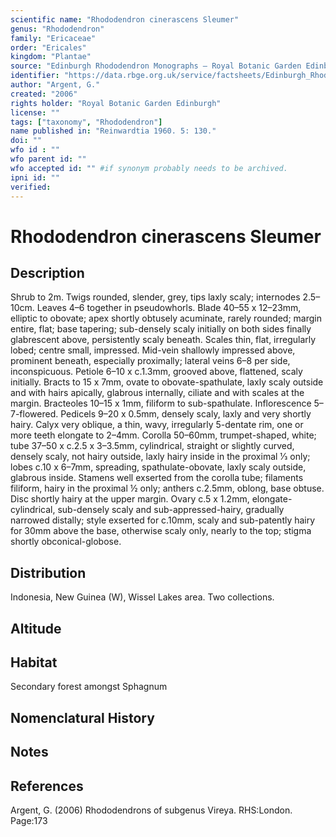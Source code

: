 ```yaml
---
scientific name: "Rhododendron cinerascens Sleumer"
genus: "Rhododendron"
family: "Ericaceae"
order: "Ericales"
kingdom: "Plantae"
source: "Edinburgh Rhododendron Monographs – Royal Botanic Garden Edinburgh"
identifier: "https://data.rbge.org.uk/service/factsheets/Edinburgh_Rhododendron_Monographs.xhtml"
author: "Argent, G."
created: "2006"
rights holder: "Royal Botanic Garden Edinburgh"
license: ""
tags: ["taxonomy", "Rhododendron"]
name published in: "Reinwardtia 1960. 5: 130."
doi: ""
wfo id : ""
wfo parent id: ""
wfo accepted id: "" #if synonym probably needs to be archived.                      
ipni id: ""
verified:
---
```


                       

# Rhododendron cinerascens Sleumer

## Description
Shrub to 2m. Twigs rounded, slender, grey, tips laxly scaly; internodes 2.5–10cm. Leaves 4–6 together in pseudowhorls. Blade 40–55 x 12–23mm, elliptic to obovate; apex shortly obtusely acuminate, rarely rounded; margin entire, flat; base tapering; sub-densely scaly initially on both sides finally glabrescent above, persistently scaly beneath. Scales thin, flat, irregularly lobed; centre small, impressed. Mid-vein shallowly impressed above, prominent beneath, especially proximally; lateral veins 6–8 per side, inconspicuous. Petiole 6–10 x c.1.3mm, grooved above, flattened, scaly initially. Bracts to 15 x 7mm, ovate to obovate-spathulate, laxly scaly outside and with hairs apically, glabrous internally, ciliate and with scales at the margin. Bracteoles 10–15 x 1mm, filiform to sub-spathulate. Inflorescence 5–7-flowered. Pedicels 9–20 x 0.5mm, densely scaly, laxly and very shortly hairy. Calyx very oblique, a thin, wavy, irregularly 5-dentate rim, one or more teeth elongate to 2–4mm. Corolla 50–60mm, trumpet-shaped, white; tube 37–50 x c.2.5 x 3–3.5mm, cylindrical, straight or slightly curved, densely scaly, not hairy outside, laxly hairy inside in the proximal 1⁄3 only; lobes c.10 x 6–7mm, spreading, spathulate-obovate, laxly scaly outside, glabrous inside. Stamens well exserted from the corolla tube; filaments filiform, hairy in the proximal ½ only; anthers c.2.5mm, oblong, base obtuse. Disc shortly hairy at the upper margin. Ovary c.5 x 1.2mm, elongate-cylindrical, sub-densely scaly and sub-appressed-hairy, gradually narrowed distally; style exserted for c.10mm, scaly and sub-patently hairy for 30mm above the base, otherwise scaly only, nearly to the top; stigma shortly obconical-globose.

## Distribution
Indonesia, New Guinea (W), Wissel Lakes area. Two collections.

## Altitude


## Habitat
Secondary forest amongst Sphagnum

## Nomenclatural History

                       
## Notes


## References

Argent, G. (2006) Rhododendrons of subgenus Vireya. RHS:London. Page:173
